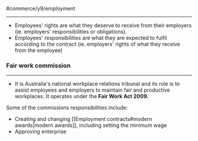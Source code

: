 #commerce/y9/employment 

---
- Employees' rights are what they deserve to receive from their employers (ie. employers' responsibilities or obligations).
- Employees' responsibilities are what they are expected to fulfil according to the contract (ie. employers' rights of what they receive from the employee)

### Fair work commission
---
- It is Australia's national workplace relations tribunal and its role is to assist employees and employers to maintain fair and productive workplaces. It operates under the **Fair Work Act 2009.**

Some of the commissions responsibilities include:
- Creating and changing [[Employment contracts#modern awards|modern awards]], including setting the minimum wage
- Approving enterprise
